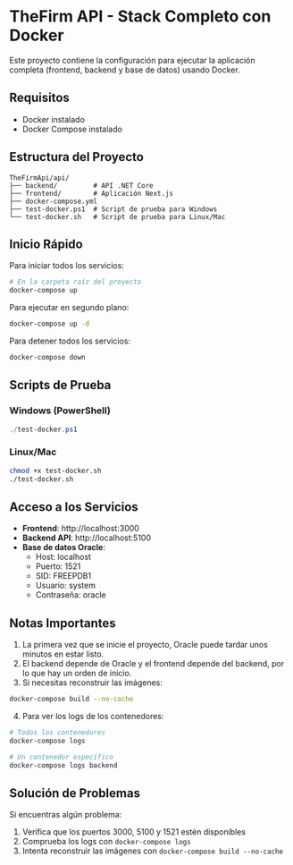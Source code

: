 # TheFirm API - Stack Completo con Docker

Este proyecto contiene la configuración para ejecutar la aplicación completa (frontend, backend y base de datos) usando Docker.

## Requisitos

- Docker instalado
- Docker Compose instalado

## Estructura del Proyecto

```
TheFirmApi/api/
├── backend/         # API .NET Core
├── frontend/        # Aplicación Next.js
├── docker-compose.yml
├── test-docker.ps1  # Script de prueba para Windows
└── test-docker.sh   # Script de prueba para Linux/Mac
```

## Inicio Rápido

Para iniciar todos los servicios:

```bash
# En la carpeta raíz del proyecto
docker-compose up
```

Para ejecutar en segundo plano:

```bash
docker-compose up -d
```

Para detener todos los servicios:

```bash
docker-compose down
```

## Scripts de Prueba

### Windows (PowerShell)

```powershell
./test-docker.ps1
```

### Linux/Mac

```bash
chmod +x test-docker.sh
./test-docker.sh
```

## Acceso a los Servicios

- **Frontend**: http://localhost:3000
- **Backend API**: http://localhost:5100
- **Base de datos Oracle**:
  - Host: localhost
  - Puerto: 1521
  - SID: FREEPDB1
  - Usuario: system
  - Contraseña: oracle

## Notas Importantes

1. La primera vez que se inicie el proyecto, Oracle puede tardar unos minutos en estar listo.
2. El backend depende de Oracle y el frontend depende del backend, por lo que hay un orden de inicio.
3. Si necesitas reconstruir las imágenes:

```bash
docker-compose build --no-cache
```

4. Para ver los logs de los contenedores:

```bash
# Todos los contenedores
docker-compose logs

# Un contenedor específico
docker-compose logs backend
```

## Solución de Problemas

Si encuentras algún problema:

1. Verifica que los puertos 3000, 5100 y 1521 estén disponibles
2. Comprueba los logs con `docker-compose logs`
3. Intenta reconstruir las imágenes con `docker-compose build --no-cache` 